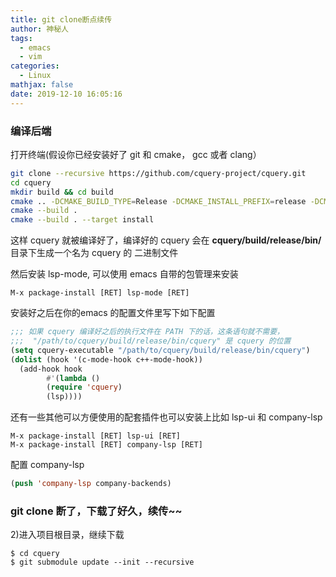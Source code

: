 ```yaml
---
title: git clone断点续传
author: 神秘人
tags:
  - emacs
  - vim
categories:
  - Linux
mathjax: false
date: 2019-12-10 16:05:16
---
```


### 编译后端

打开终端(假设你已经安装好了 git 和 cmake， gcc 或者 clang）

```bash
git clone --recursive https://github.com/cquery-project/cquery.git
cd cquery
mkdir build && cd build
cmake .. -DCMAKE_BUILD_TYPE=Release -DCMAKE_INSTALL_PREFIX=release -DCMAKE_EXPORT_COMPILE_COMMANDS=YES
cmake --build .
cmake --build . --target install
```

这样 cquery 就被编译好了，编译好的 cquery 会在 **cquery/build/release/bin/** 目录下生成一个名为 cquery 的 二进制文件

然后安装 lsp-mode, 可以使用 emacs 自带的包管理来安装

```shell
M-x package-install [RET] lsp-mode [RET]
```

安装好之后在你的emacs 的配置文件里写下如下配置

```commonlisp
;;; 如果 cquery 编译好之后的执行文件在 PATH 下的话，这条语句就不需要，
;;;  "/path/to/cquery/build/release/bin/cquery" 是 cquery 的位置
(setq cquery-executable "/path/to/cquery/build/release/bin/cquery")
(dolist (hook '(c-mode-hook c++-mode-hook))
  (add-hook hook
	    #'(lambda ()
		(require 'cquery)
		(lsp))))
```

还有一些其他可以方便使用的配套插件也可以安装上比如 lsp-ui 和 company-lsp

```
M-x package-install [RET] lsp-ui [RET]
M-x package-install [RET] company-lsp [RET]
```

配置 company-lsp

```commonlisp
(push 'company-lsp company-backends)
```

### git clone 断了，下载了好久，续传~~

2)进入项目根目录，继续下载
```shell
$ cd cquery
$ git submodule update --init --recursive
```

